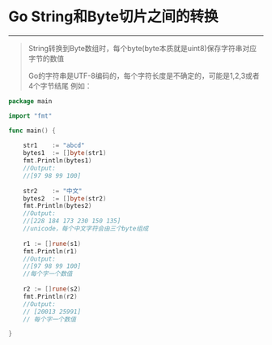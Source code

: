 # Go String和Byte切片之间的转换
***
> String转换到Byte数组时，每个byte(byte本质就是uint8)保存字符串对应字节的数值
> 
> Go的字符串是UTF-8编码的，每个字符长度是不确定的，可能是1,2,3或者4个字节结尾
> 例如：
>
```Go
package main

import "fmt"

func main() {
    
	str1    := "abcd"
	bytes1  := []byte(str1)
	fmt.Println(bytes1) 
	//Output:
	//[97 98 99 100]
    
	str2    := "中文"
	bytes2  := []byte(str2)
	fmt.Println(bytes2)
	//Output:
	//[228 184 173 230 150 135]
	//unicode，每个中文字符会由三个byte组成
    
    r1 := []rune(s1)
	fmt.Println(r1) 
	//Output:
	//[97 98 99 100]
	//每个字一个数值
    
	r2 := []rune(s2)
	fmt.Println(r2) 
	//Output:
	// [20013 25991]
	// 每个字一个数值

}
```